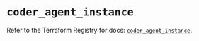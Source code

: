 # `coder_agent_instance`

Refer to the Terraform Registry for docs: [`coder_agent_instance`](https://registry.terraform.io/providers/coder/coder/0.13.0/docs/resources/agent_instance).
